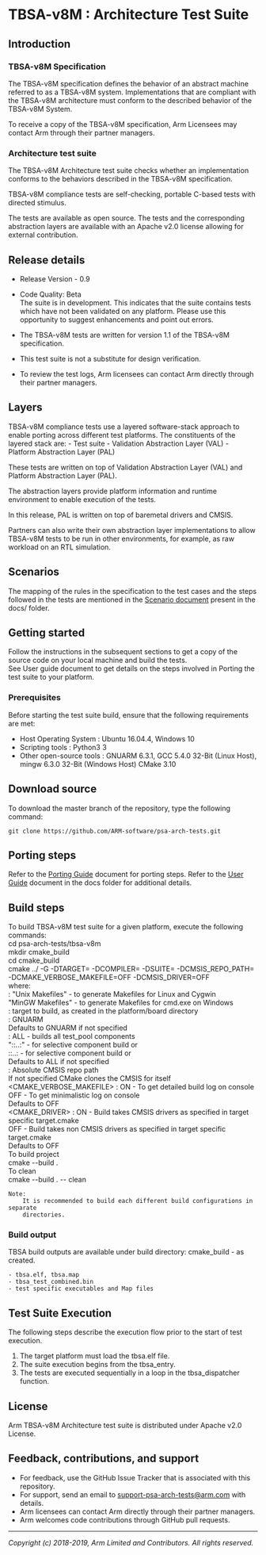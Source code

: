 
# TBSA-v8M : Architecture Test Suite


## Introduction

### TBSA-v8M Specification

The TBSA-v8M specification defines the behavior of an abstract machine referred to as a TBSA-v8M system. Implementations that are compliant with the TBSA-v8M architecture must conform to the described behavior of the TBSA-v8M System.

To receive a copy of the TBSA-v8M specification, Arm Licensees may contact Arm through their partner managers.

### Architecture test suite

The TBSA-v8M Architecture test suite checks whether an implementation conforms to the behaviors described in the TBSA-v8M specification.

TBSA-v8M compliance tests are self-checking, portable C-based tests
with directed stimulus.

The tests are available as open source. The tests and the corresponding abstraction layers are available with an Apache v2.0 license allowing for external contribution.


## Release details
 - Release Version - 0.9
 - Code Quality: Beta <br />
   The suite is in development. This indicates that the suite contains tests which have not been validated on any platform. Please use this opportunity to suggest enhancements and point out errors.

 - The TBSA-v8M tests are written for version 1.1 of the TBSA-v8M specification.
 - This test suite is not a substitute for design verification.

 - To review the test logs, Arm licensees can contact Arm directly through their partner managers.

## Layers

TBSA-v8M compliance tests use a layered software-stack approach to enable porting across different test platforms. The constituents of the layered stack are:
         - Test suite
         - Validation Abstraction Layer (VAL)
         - Platform Abstraction Layer (PAL)


These tests are written on top of Validation Abstraction Layer (VAL) and Platform Abstraction Layer (PAL).

The abstraction layers provide platform information and runtime environment to enable execution of the tests.

In this release, PAL is written on top of baremetal drivers and CMSIS.

Partners can also write their own abstraction layer implementations to allow TBSA-v8M tests to be run in other environments, for example, as raw workload on an RTL simulation.

## Scenarios

The mapping of the rules in the specification to the test cases and the steps followed in the tests are mentioned in the [Scenario document](docs/Arm_TBSA-v8M_Arch_Test_Scenario_Document.pdf) present in the docs/ folder.

## Getting started


Follow the instructions in the subsequent sections to get a copy of the source code on your local machine and build the tests. <br />
See User guide document to get details on the steps involved in Porting the test suite to your platform.


### Prerequisites

Before starting the test suite build, ensure that the following requirements are met:

- Host Operating System     : Ubuntu 16.04.4, Windows 10
- Scripting tools           : Python3 3
- Other open-source tools   : GNUARM 6.3.1, GCC 5.4.0 32-Bit (Linux Host), mingw 6.3.0 32-Bit (Windows Host)
                              CMake 3.10


## Download source
To download the master branch of the repository, type the following command:

	git clone https://github.com/ARM-software/psa-arch-tests.git


## Porting steps

Refer to the [Porting Guide](docs/Arm_TBSA-v8M_Arch_Test_Porting_Guide.md) document for porting steps.
Refer to the [User Guide](docs/Arm_TBSA-v8M_Arch_Test_Validation_Methodology_and_User_Guide.pdf) document in the docs folder for additional details.

## Build steps

To build TBSA-v8M test suite for a given platform, execute the following commands: <br/>
	cd psa-arch-tests/tbsa-v8m <br />
	mkdir cmake_build <br />
	cd cmake_build <br />
	cmake ../ -G<generator-name> -DTARGET=<target-name> -DCOMPILER=<compiler-selection> -DSUITE=<suite-selection> -DCMSIS_REPO_PATH=<CMSIS-repo-path> -DCMAKE_VERBOSE_MAKEFILE=OFF -DCMSIS_DRIVER=OFF <br />
	    where: <br />
	        <generator-name>         : "Unix Makefiles"  - to generate Makefiles for Linux and Cygwin <br />
				           "MinGW Makefiles" - to generate Makefiles for cmd.exe on Windows <br />
		<target-name>            : target to build, as created in the platform/board directory <br />
		<compiler-selection>     : GNUARM <br />
				           Defaults to GNUARM if not specified <br />
		<suite-selection>        : ALL                           - builds all test_pool components <br />
				           "<comp1>:<comp2>:..:<compn>"  - for selective component build or <br />
				           <comp1>\:<comp2>\:..\:<compn> - for selective component build or <br />
				           Defaults to ALL if not specified <br />
		<CMSIS-repo-path>        : Absolute CMSIS repo path <br />
				           If not specified CMake clones the CMSIS for itself <br />
		<CMAKE_VERBOSE_MAKEFILE> : ON  - To get detailed build log on console <br />
					   OFF - To get minimalistic log on console <br />
					   Defaults to OFF <br />
		<CMAKE_DRIVER>           : ON  - Build takes CMSIS drivers as specified in target specific target.cmake <br />
					   OFF - Build takes non CMSIS drivers as specified in target specific target.cmake <br />
					   Defaults to OFF <br />
	To build project <br />
	   cmake --build . <br />
	To clean <br />
	   cmake --build . -- clean <br />

~~~
Note:
    It is recommended to build each different build configurations in separate
    directories.
~~~

### Build output
TBSA build outputs are available under build directory: cmake_build - as created.

	- tbsa.elf, tbsa.map
	- tbsa_test_combined.bin
	- test specific executables and Map files

## Test Suite Execution
The following steps describe the execution flow prior to the start of test execution.
1. The target platform must load the tbsa.elf file.
2. The suite execution begins from the tbsa_entry.
3. The tests are executed sequentially in a loop in the tbsa_dispatcher function.


## License

Arm TBSA-v8M Architecture test suite is distributed under Apache v2.0 License.


## Feedback, contributions, and support

 - For feedback, use the GitHub Issue Tracker that is associated with this repository.
 - For support, send an email to support-psa-arch-tests@arm.com with details.
 - Arm licensees can contact Arm directly through their partner managers.
 - Arm welcomes code contributions through GitHub pull requests.

--------------

*Copyright (c) 2018-2019, Arm Limited and Contributors. All rights reserved.*
